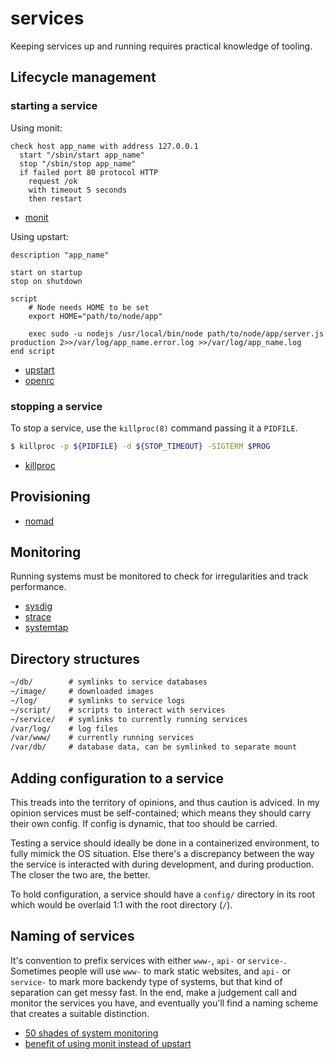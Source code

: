 # services
Keeping services up and running requires practical knowledge of tooling.

## Lifecycle management
### starting a service
Using monit:
```
check host app_name with address 127.0.0.1
  start "/sbin/start app_name"
  stop "/sbin/stop app_name"
  if failed port 80 protocol HTTP
    request /ok
    with timeout 5 seconds
    then restart
```
- [monit](https://mmonit.com/monit/)

Using upstart:
```
description "app_name"

start on startup
stop on shutdown

script
    # Node needs HOME to be set
    export HOME="path/to/node/app"

    exec sudo -u nodejs /usr/local/bin/node path/to/node/app/server.js production 2>>/var/log/app_name.error.log >>/var/log/app_name.log
end script
```
- [upstart]()
- [openrc](https://en.wikipedia.org/wiki/OpenRC)

### stopping a service
To stop a service, use the `killproc(8)` command passing it a `PIDFILE`.
```sh
$ killproc -p ${PIDFILE} -d ${STOP_TIMEOUT} -SIGTERM $PROG
```
- [killproc](http://www.linux-tutorial.info/modules.php?name=ManPage&sec=8&manpage=killproc)

## Provisioning
- [nomad](https://www.nomadproject.io/)

## Monitoring
Running systems must be monitored to check for irregularities and track
performance.
- [sysdig](https://github.com/draios/sysdig)
- [strace](https://en.wikipedia.org/wiki/Strace)
- [systemtap](https://en.wikipedia.org/wiki/SystemTap)

## Directory structures
```txt
~/db/        # symlinks to service databases
~/image/     # downloaded images
~/log/       # symlinks to service logs
~/script/    # scripts to interact with services
~/service/   # symlinks to currently running services
/var/log/    # log files
/var/www/    # currently running services
/var/db/     # database data, can be symlinked to separate mount
```

## Adding configuration to a service
This treads into the territory of opinions, and thus caution is adviced. In my
opinion services must be self-contained; which means they should carry their
own config. If config is dynamic, that too should be carried.

Testing a service should ideally be done in a containerized environment, to
fully mimick the OS situation. Else there's a discrepancy between the way the
service is interacted with during development, and during production. The
closer the two are, the better.

To hold configuration, a service should have a `config/` directory in its root
which would be overlaid 1:1 with the root directory (`/`).

## Naming of services
It's convention to prefix services with either `www-`, `api-` or `service-`.
Sometimes people will use `www-` to mark static websites, and `api-` or
`service-` to mark more backendy type of systems, but that kind of separation
can get messy fast. In the end, make a judgement call and monitor the services
you have, and eventually you'll find a naming scheme that creates a suitable
distinction.

- [50 shades of system monitoring](https://sysdig.com/50-shades-of-system-calls/)
- [benefit of using monit instead of upstart](http://stackoverflow.com/questions/4722675/is-there-benefit-to-using-monit-instead-of-a-basic-upstart-setup?rq=1)
